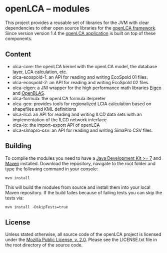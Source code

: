 openLCA – modules
=================
This project provides a reusable set of libraries for the JVM with clear 
dependencies to other open source libraries for the
[openLCA framework](http://openlca.org). Since version version 1.4 the 
[openLCA application](https://github.com/GreenDelta/olca-app) is built on top of 
these components.


Content
-------
* olca-core: the openLCA kernel with the openLCA model, the database layer, 
  LCA calculation, etc.
* olca-ecospold-1: an API for reading and writing EcoSpold 01 files.
* olca-ecospold-2: an API for reading and writing EcoSpold 02 files.
* olca-eigen: a JNI wrapper for the high performance math libraries 
  [Eigen](https://bitbucket.org/eigen/eigen/) and 
  [OpenBLAS](http://xianyi.github.io/OpenBLAS/).
* olca-formula: the openLCA formula iterpreter
* olca-geo: provides tools for regionalized LCIA calculation based on shapefiles
  and KML definitions
* olca-ilcd: an API for reading and writing ILCD data sets with an 
  implementation of the ILCD network interface
* olca-io: the import-export API of openLCA
* olca-simapro-csv: an API for reading and writing SimaPro CSV files. 


Building
--------
To compile the modules you need to have a 
[Java Development Kit >= 7](http://www.oracle.com/technetwork/java/javase/downloads/jdk8-downloads-2133151.html)
and [Maven](http://maven.apache.org/) installed. Download the repository, 
navigate to the root folder and type the following command in your console:

	mvn install

This will build the modules from source and install them into your local 
Maven repository. If the build failes because of failing tests you can skip the
tests via:

	mvn install -DskipTests=true


License
-------
Unless stated otherwise, all source code of the openLCA project is licensed 
under the [Mozilla Public License, v. 2.0](http://mozilla.org/MPL/2.0/). Please 
see the LICENSE.txt file in the root directory of the source code.
 
